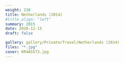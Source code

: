 ```yaml
---
weight: 210
title: Netherlands (2014)
#title_align: "left"
summary: 2015
date: 2020-12-15
draft: false

gallery: gallery/Private/Travel/Netherlands (2014)
files: "*.jpg"
cover: KR4A5573.jpg
---
```


